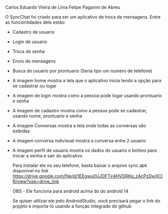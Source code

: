 Carlos Eduardo Vieira de Lima
Felipe Paganini de Abreu

O SyncChat foi criado para ser um aplicativo de troca de mensagens. Entre as funcionlidades dele estão:
- Cadastro de usuario
- Login de usuario
- Troca de senha
- Envio de mensagens
- Busca de usuario por prontuario (Seria tipo um numero de telefone)

- A imagem home mostra a tela que o aplicativo inicia tendo a opção para se cadastrar ou logar
- A imagem de login mostra como a pessoa pode logar usando prontuario e senha
- A imagem de cadastro mostra como a pessoa pode se cadastrar, usando nome, prontuario e senha
- A imagem Conversas mostra a tela onde todas as conversas são exibidas
- A imagem conversa indivisual mostra a conversa entre 2 usuario
- A imagem perfil de usuario mostra os dados do usuario e botões para trocar a senha e sair do aplicativo

  Para instalar ele no seu telefone, basta baixar o arquivo sync.apk disponivel no link https://drive.google.com/file/d/1EEgwu0UJDFTir4HVDRKq_zAcPzDwXCIR/view?usp=drive_link

  OBS - Ele funciona para android acima do do android 14

  Se quiser utilizar ele pelo AndroidStudio, você precisará pegar o link do prpjeto e importa-lo usando a função integrado do github
